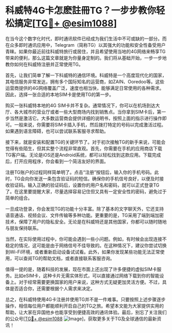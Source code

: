 # 科威特4G卡怎麽註冊TG？一步步教你轻松搞定[[TG💪+ @esim1088](https://t.me/s/esim1088)]

在当今这个数字化时代，即时通讯软件已经成为我们生活中不可或缺的一部分。而在众多即时通讯应用中，Telegram（简称TG）以其强大的功能和安全性备受用户青睐。如果你最近前往科威特旅行或居住，并且希望使用当地的4G网络来畅享TG带来的便利，那么这篇文章就是为你量身定制的。我们将从基础开始，一步一步地教你如何在科威特注册并正常使用TG。

首先，让我们简单了解一下科威特的通信环境。科威特是一个高度现代化的国家，其电信服务非常发达，拥有多个国际知名的运营商，如ZAIN、Ooredoo等。这些运营商提供的4G网络覆盖广泛，速度也相当快，能够满足日常使用的各种需求。因此，选择一张合适的本地SIM卡是使用TG的第一步。

购买一张科威特本地的4G SIM卡并不复杂。通常情况下，你可以在机场到达大厅、各大城市的营业厅或者一些大型商场内找到销售点。当你拿到SIM卡后，第一步当然是激活它。大多数运营商会提供详细的说明书，按照上面的指示进行操作即可。一般来说，你需要将SIM卡插入手机，然后拨打特定的号码以完成激活过程。如果遇到语言障碍，也可以尝试联系客服寻求帮助。

接下来，就是安装和配置TG的关键环节了。对于初次接触TG的新手来说，可能会觉得有些陌生，但其实整个流程非常直观。首先，你需要在手机的应用商店下载TG客户端。无论是iOS还是Android系统，都可以轻松找到这款应用。下载完成后，打开应用程序，你会看到一个简洁友好的界面。

注册TG账户的过程同样简单明了。点击“注册”按钮后，输入你的手机号码。此时，TG会向你发送一条包含验证码的短信。确保你的手机信号良好，以便及时接收验证码。输入正确的验证码后，设置你的用户名和密码，就可以正式登录TG了。在这里要提醒大家，尽量选择容易记住但又具有一定安全性的密码，避免过于简单的组合。

一旦成功登录，你会发现TG的功能十分丰富。除了基本的文字聊天外，它还支持语音通话、视频会议、文件传输等多种功能。更重要的是，TG采用了端到端加密技术，保障了用户的隐私安全。无论是在科威特还是其他国家，你都可以随时随地与朋友保持联系。

当然，在实际使用过程中，你可能会遇到一些小问题。例如，有时候会出现连接不稳定的情况，这可能是由于网络信号不佳导致的。在这种情况下，建议你尝试切换到Wi-Fi环境，或者重新启动设备试试看。此外，如果你发现某些功能无法正常使用，可以查阅TG的帮助文档，或者直接联系客服咨询。

值得一提的是，随着科技的发展，现在市面上还出现了许多便捷的虚拟SIM卡服务。比如eSIM卡，这种卡片无需实体形式，可以直接通过网络下载到你的智能设备上。对于经常需要更换国家的用户来说，这种方式无疑更加灵活方便。不过，具体是否适合你，还需要根据个人需求来决定。

总之，在科威特使用4G卡注册并使用TG并不是一件难事。只要按照上述步骤逐步操作，相信每位用户都能顺利开启自己的TG之旅。希望本文能为大家提供实用的帮助，让大家在异国他乡也能享受到便捷高效的通讯体验。最后，别忘了关注我们的公众号[[TG💪+ @esim1088](https://t.me/s/esim1088) ![Image](https://i.postimg.cc/4NQfJmqS/Snipaste-2025-05-13-00-14-12.png)]，获取更多关于TG及全球通信的最新资讯！